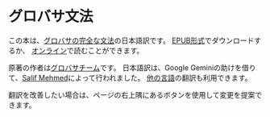 # グロバサ文法

この本は、[グロバサの完全な文法](https://salif.github.io/gramati-fe-globasa/eng/)の日本語訳です。
[EPUB形式](Gramati_fe_Globasa_Mesi_12_2024_ja_gemini.epub)でダウンロードするか、
[オンライン](https://salif.github.io/gramati-fe-globasa/ja-gemini/)で読むことができます。

原著の作者は[グロバサチーム](https://globasa.net/)です。
日本語訳は、Google Geminiの助けを借りて、[Salif Mehmed](https://salif.eu)によって行われました。
[他の言語](https://salif.github.io/gramati-fe-globasa/)の翻訳も利用できます。

翻訳を改善したい場合は、ページの右上隅にあるボタンを使用して変更を提案できます。

[^1]: 法律で認められている範囲で、この本の著者は、その内容に対するすべての著作権および関連する権利または隣接する権利を放棄します。
